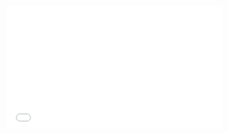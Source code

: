 
<div style="position: relative; padding-bottom: 56.25%; height: 0; overflow: hidden; max-width: 100%; background: #000;">
  <iframe 
    src="<%tp.file.cursor()%>" 
    frameborder="0" 
    allow="accelerometer; autoplay; clipboard-write; encrypted-media; gyroscope; picture-in-picture" 
    allowfullscreen 
    style="position: absolute; top:0; left: 0; width: 100%; height: 100%;">
  </iframe>
</div>